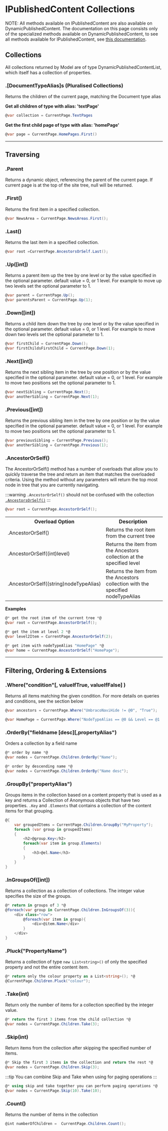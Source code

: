 # IPublishedContent Collections

NOTE: All methods available on IPublishedContent are also available on DynamicPublishedContent. 
The documentation on this page consists only of the specialized methods available on DynamicPublishedContent, 
to see all methods available for IPublishedContent, see [this documentation](../IPublishedContent/Collections.md). 

## Collections
All collections returned by Model are of type DynamicPublishedContentList, which itself has a collection of properties.

### .[DocumentTypeAlias]s (Pluralised Collections)
Returns the children of the current page, matching the Document type alias

**Get all children of type with alias: 'textPage'**

```csharp
@var collection = CurrentPage.TextPages
```
	
**Get the first child page of type with alias: 'homePage'**

```csharp
@var page = CurrentPage.HomePages.First()
```

-----

## Traversing

### .Parent
Returns a dynamic object, referencing the parent of the current page. If current page is at the top of the site tree, null will be returned.

### .First()
Returns the first item in a specified collection.

```csharp
@var NewsArea = CurrentPage.NewsAreas.First();
```

### .Last()
Returns the last item in a specified collection.

```csharp
@var root =CurrentPage.AncestorsOrSelf.Last();
```

### .Up([int])
Returns a parent item up the tree by one level or by the value specified in the optional parameter. default value = 0, or 1 level. For example to move up two levels set the optional parameter to 1.

```csharp
@var parent = CurrentPage.Up();
@var parentsParent = CurrentPage.Up(1);
```

### .Down([int])
Returns a child item down the tree by one level or by the value specified in the optional parameter. default value = 0, or 1 level. For example to move down two levels set the optional parameter to 1.

```csharp
@var firstChild = CurrentPage.Down();
@var firstChildsFirstChild = CurrentPage.Down(1);
```

### .Next([int])
Returns the next sibling item in the tree by one position or by the value specified in the optional parameter. default value = 0, or 1 level. For example to move two positions set the optional parameter to 1.

```csharp
@var nextSibling = CurrentPage.Next();
@var anotherSibling = CurrentPage.Next(1);
```

### .Previous([int])
Returns the previous sibling item in the tree by one position or by the value specified in the optional parameter. default value = 0, or 1 level. For example to move two positions set the optional parameter to 1.

```csharp
@var previousSibling = CurrentPage.Previous();
@var anotherSibling = CurrentPage.Previous(1);
```

### .AncestorOrSelf()
The AncestorOrSelf() method has a number of overloads that allow you to quickly traverse the tree and return an item that matches the overloaded criteria.
Using the method without any parameters will return the top most node in tree that you are currently navigating.

:::warning
`.AncestorOrSelf()` should not be confused with the collection [`.AncestorsOrSelf()`](#ancestorsorself)
:::

```csharp
@var root = CurrentPage.AncestorOrSelf();
```

<table>
	<tr>
		<th>Overload Option</th><th>Description</th>
	</tr>
	<tr>
		<td>.AncestorOrSelf()</td>
		<td>Returns the root item from the current tree</td>
	</tr>
	<tr>
		<td>.AncestorOrSelf((int)level)</td>
		<td>Returns the item from the Ancestors collection at the specified level</td>
	</tr>
	<tr>
		<td>.AncestorOrSelf((string)nodeTypeAlias)</td>
		<td>Returns the item from the Ancestors collection with the specified nodeTypeAlias</td>
	</tr>
</table>

**Examples**

```csharp
@* get the root item of the current tree *@
@var root = CurrentPage.AncestorOrSelf();

@* get the item at level 2 *@
@var level2Item = CurrentPage.AncestorOrSelf(2);

@* get item with nodeTypeAlias "HomePage" *@
@var home = CurrentPage.AncestorOrSelf("HomePage");
```

-----

## Filtering, Ordering & Extensions
	
### .Where("condition"[, valueIfTrue, valueIfFalse] )
Returns all items matching the given condition.
For more details on queries and conditions, see the section below

```csharp
@var ancestors = CurrentPage.Where("UmbracoNaviHide != @0", "True");

@var HomePage = CurrentPage.Where("NodeTypeAlias == @0 && Level == @1 || Name = @2", "HomePage", 0, "Home").First();
```

### .OrderBy("fieldname [desc][,propertyAlias")
Orders a collection by a field name

```csharp
@* order by name *@
@var nodes = CurrentPage.Children.OrderBy("Name");

@* order by descending name *@
@var nodes = CurrentPage.Children.OrderBy("Name desc");
```
	
### .GroupBy("propertyAlias")
Groups items in the collection based on a content property that is used as a key and returns a Collection of Anonymous objects that have two properties. `.Key` and `.Elements` that contains a collection of the content items for that grouping.

```csharp
@{
    var groupedItems = CurrentPage.Children.GroupBy("MyProperty");
    foreach (var group in groupedItems)
    {
        <h2>@group.Key</h2>
        foreach(var item in group.Elements)
        {
            <h3>@el.Name</h3>
        }
    }
}
```

### .InGroupsOf([int])
Returns a collection as a collection of collections. The integer value specifies the size of the groups.

```csharp
@* return in groups of 3 *@
@foreach(var group in CurrentPage.Children.InGroupsOf(3)){
    <div class="row">
        @foreach(var item in group){
            <div>@item.Name</div>
        }
    </div>
}
```

### .Pluck("PropertyName")
Returns a collection of type `new List<string>()` of only the specified property and not the entire content item.

```csharp
@* return only the colour property as a List<string>(); *@
@CurrentPage.Children.Pluck("colour");
```

### .Take(int)
Return only the number of items for a collection specified by the integer value.

```csharp
@* return the first 3 items from the child collection *@
@var nodes = CurrentPage.Children.Take(3);
```

### .Skip(int)
Return items from the collection after skipping the specified number of items.

```csharp
@* Skip the first 3 items in the collection and return the rest *@
@var nodes = CurrentPage.Children.Skip(3);
```

:::tip
You can combine Skip and Take when using for paging operations
:::

```csharp
@* using skip and take together you can perform paging operations *@
@var nodes = CurrentPage.Skip(10).Take(10);
```

### .Count()
Returns the number of items in the collection

```csharp
@int numberOfChildren =  CurrentPage.Children.Count();
```
	
